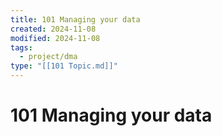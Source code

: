```yaml
---
title: 101 Managing your data
created: 2024-11-08
modified: 2024-11-08
tags:
  - project/dma
type: "[[101 Topic.md]]"
---
```

# 101 Managing your data
